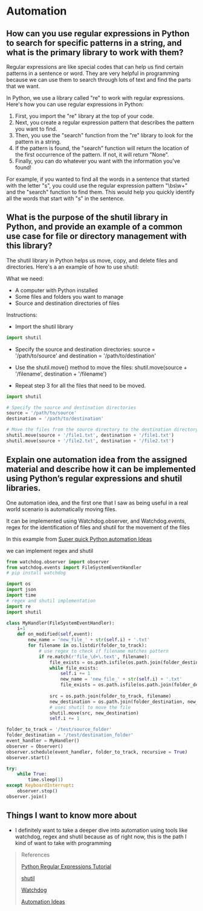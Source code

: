 # Automation

## How can you use regular expressions in Python to search for specific patterns in a string, and what is the primary library to work with them?

Regular expressions are like special codes that can help us find certain patterns in a sentence or word. They are very helpful in programming because we can use them to search through lots of text and find the parts that we want. 

In Python, we use a library called "re" to work with regular expressions. Here's how you can use regular expressions in Python:

1. First, you import the "re" library at the top of your code.
2. Next, you create a regular expression pattern that describes the pattern you want to find.
3. Then, you use the "search" function from the "re" library to look for the pattern in a string.
4. If the pattern is found, the "search" function will return the location of the first occurrence of the pattern. If not, it will return "None".
5. Finally, you can do whatever you want with the information you've found!

For example, if you wanted to find all the words in a sentence that started with the letter "s", you could use the regular expression pattern "\bs\w+" and the "search" function to find them. This would help you quickly identify all the words that start with "s" in the sentence.

## What is the purpose of the shutil library in Python, and provide an example of a common use case for file or directory management with this library?

The shutil library in Python helps us move, copy, and delete files and directories. Here's a an example of how to use shutil:

What we need:

- A computer with Python installed
- Some files and folders you want to manage
- Source and destination directories of files

Instructions:

- Import the shutil library 

```python
import shutil

```


- Specify the source and destination directories: source = '/path/to/source' and destination = '/path/to/destination'


- Use the shutil.move() method to move the files: shutil.move(source + '/filename', destination + '/filename')

- Repeat step 3 for all the files that need to be moved.

```python
import shutil

# Specify the source and destination directories
source = '/path/to/source'
destination = '/path/to/destination'

# Move the files from the source directory to the destination directory
shutil.move(source + '/file1.txt', destination + '/file1.txt')
shutil.move(source + '/file2.txt', destination + '/file2.txt')

```

## Explain one automation idea from the assigned material and describe how it can be implemented using Python’s regular expressions and shutil libraries.

One automation idea, and the first one that I saw as being useful in a real world scenario is automatically moving files. 

It can be implemented using Watchdog.observer, and Watchdog.events, regex for the identification of files and shutil for the movement of the files

In this example from 
[Super quick Python automation Ideas](https://www.youtube.com/watch?v=qbW6FRbaSl0&t=69s) 

we can implement regex and shutil

```python
from watchdog.observer import observer
from watchdog.events import FileSystemEventHandler
# pip install watchdog 

import os
import json
import time
# regex and shutil implementation 
import re
import shutil

class MyHandler(FileSystemEventHandler):
    i=1
    def on_modified(self,event):
        new_name = 'new_file_' + str(self.i) + '.txt'
        for filename in os.listdir(folder_to_track):
            # use regex to check if filename matches pattern
            if re.match(r'file_\d+\.text', filename):
                file_exists = os.path.isfile(os.path.join(folder_destination, new_name))
                while file_exists:
                    self.i += 1
                    new_name = 'new_file_' + str(self.i) + '.txt'
                    file_exists = os.path.isfile(os.path.join(folder_destination, new_name))
                
                src = os.path.join(folder_to_track, filename)
                new_destination = os.path.join(folder_destination, new_name)
                # uses shutil to move the file
                shutil.move(src, new_destination)
                self.i += 1

folder_to_track = '/test/source_folder'
folder_destination = '/test/destination_folder'
event_handler = MyHandler()
observer = Observer()
observer.schedule(event_handler, folder_to_track, recursive = True)
observer.start()

try:
    while True:
        time.sleep(1)
except KeyboardInterrupt:
    observer.stop()
observer.join()
```

## Things I want to know more about

- I definitely want to take a deeper dive into automation using tools like watchdog, regex and shutil because as of right now, this is the path I kind of want to take with programming


>References
>
>[Python Regular Expressions Tutorial](https://www.datacamp.com/community/tutorials/python-regular-expression-tutorial)
>
>[shutil](https://pymotw.com/3/shutil/)
>
>[Watchdog](https://pythonhosted.org/watchdog/)
>
>[Automation Ideas](https://www.youtube.com/watch?v=qbW6FRbaSl0&t=69s)